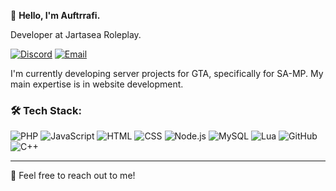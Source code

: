 👋 **Hello, I'm Auftrrafi.**

Developer at Jartasea Roleplay.

[![Discord](https://img.shields.io/badge/-Discord-5865F2?style=flat&logo=discord&logoColor=white)](https://dsc.gg/e-tech)  [![Email](https://img.shields.io/badge/-Email-0078D4?style=flat&logo=microsoft-outlook&logoColor=white)](mailto:auftrrafi.ai@gmail.com)

I'm currently developing server projects for GTA, specifically for SA-MP. My main expertise is in website development.

### 🛠 Tech Stack:
![PHP](https://img.shields.io/badge/-PHP-777BB4?style=flat&logo=php&logoColor=white)  ![JavaScript](https://img.shields.io/badge/-JavaScript-F7DF1E?style=flat&logo=javascript&logoColor=black)  ![HTML](https://img.shields.io/badge/-HTML5-E34F26?style=flat&logo=html5&logoColor=white)  ![CSS](https://img.shields.io/badge/-CSS3-1572B6?style=flat&logo=css3&logoColor=white)  ![Node.js](https://img.shields.io/badge/-Node.js-339933?style=flat&logo=node.js&logoColor=white)  ![MySQL](https://img.shields.io/badge/-MySQL-4479A1?style=flat&logo=mysql&logoColor=white)  ![Lua](https://img.shields.io/badge/-Lua-2C2D72?style=flat&logo=lua&logoColor=white)  ![GitHub](https://img.shields.io/badge/-GitHub-181717?style=flat&logo=github&logoColor=white)  ![C++](https://img.shields.io/badge/-C%2B%2B-00599C?style=flat&logo=c%2B%2B&logoColor=white)  


---

📩 Feel free to reach out to me!

